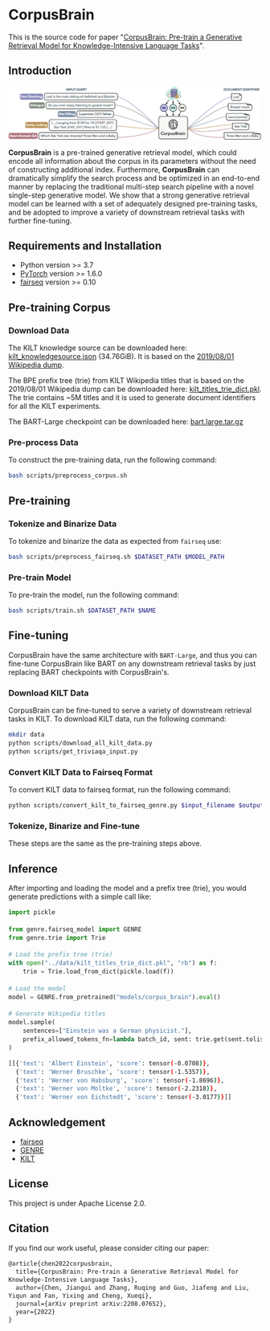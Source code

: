 # CorpusBrain

This is the source code for paper "[CorpusBrain: Pre-train a Generative Retrieval Model for Knowledge-Intensive Language Tasks](https://arxiv.org/abs/2208.07652)".

## Introduction

![Overview](./figures/overview.png)

**CorpusBrain** is a pre-trained generative retrieval model, which could encode all information about the corpus in its parameters without the need of constructing additional index.
Furthermore, **CorpusBrain** can dramatically simplify the search process and be optimized in an end-to-end manner by replacing the traditional multi-step search pipeline with a novel single-step generative model.
We show that a strong generative retrieval model can be learned with a set of adequately designed pre-training tasks, and be adopted to improve a variety of downstream retrieval tasks with further fine-tuning.

## Requirements and Installation

- Python version >= 3.7
- [PyTorch](http://pytorch.org/) version >= 1.6.0
- [fairseq](https://github.com/facebookresearch/fairseq) version >= 0.10

## Pre-training Corpus

### Download Data
The KILT knowledge source can be downloaded here: [kilt_knowledgesource.json](http://dl.fbaipublicfiles.com/KILT/kilt_knowledgesource.json) (34.76GiB).
It is based on the [2019/08/01 Wikipedia dump](http://dl.fbaipublicfiles.com/BLINK/enwiki-pages-articles.xml.bz2).

The BPE prefix tree (trie) from KILT Wikipedia titles that is based on the 2019/08/01 Wikipedia dump can be downloaded here: [kilt_titles_trie_dict.pkl](http://dl.fbaipublicfiles.com/GENRE/kilt_titles_trie_dict.pkl). The trie contains ~5M titles and it is used to generate document identifiers for all the KILT experiments.

The BART-Large checkpoint can be downloaded here: [bart.large.tar.gz](http://dl.fbaipublicfiles.com/fairseq/models/bart.large.tar.gz)

### Pre-process Data
To construct the pre-training data, run the following command:

```bash
bash scripts/preprocess_corpus.sh
```

## Pre-training
### Tokenize and Binarize Data
To tokenize and binarize the data as expected from `fairseq` use:

```bash
bash scripts/preprocess_fairseq.sh $DATASET_PATH $MODEL_PATH
```

### Pre-train Model
To pre-train the model, run the following command:

```bash
bash scripts/train.sh $DATASET_PATH $NAME
```

## Fine-tuning
CorpusBrain have the same architecture with `BART-Large`, and thus you can fine-tune CorpusBrain like BART on any downstream retrieval tasks by just replacing BART checkpoints with CorpusBrain's.

### Download KILT Data

CorpusBrain can be fine-tuned to serve a variety of downstream retrieval tasks in KILT. To download KILT data, run the following command:

```bash
mkdir data
python scripts/download_all_kilt_data.py
python scripts/get_triviaqa_input.py
```

### Convert KILT Data to Fairseq Format

To convert KILT data to fairseq format, run the following command:

```bash
python scripts/convert_kilt_to_fairseq_genre.py $input_filename $output_path
```

### Tokenize, Binarize and Fine-tune
These steps are the same as the pre-training steps above.


## Inference
After importing and loading the model and a prefix tree (trie), you would generate predictions with a simple call like:

```python
import pickle

from genre.fairseq_model import GENRE
from genre.trie import Trie

# Load the prefix tree (trie)
with open("../data/kilt_titles_trie_dict.pkl", "rb") as f:
    trie = Trie.load_from_dict(pickle.load(f))

# Load the model
model = GENRE.from_pretrained("models/corpus_brain").eval()

# Generate Wikipedia titles
model.sample(
    sentences=["Einstein was a German physicist."],
    prefix_allowed_tokens_fn=lambda batch_id, sent: trie.get(sent.tolist()),
)
```

```bash
[[{'text': 'Albert Einstein', 'score': tensor(-0.0708)},
  {'text': 'Werner Bruschke', 'score': tensor(-1.5357)},
  {'text': 'Werner von Habsburg', 'score': tensor(-1.8696)},
  {'text': 'Werner von Moltke', 'score': tensor(-2.2318)},
  {'text': 'Werner von Eichstedt', 'score': tensor(-3.0177)}]]
```

## Acknowledgement

- [fairseq](https://github.com/facebookresearch/fairseq)
- [GENRE](https://github.com/facebookresearch/GENRE)
- [KILT](https://github.com/facebookresearch/KILT)

## License

This project is under Apache License 2.0.

## Citation

If you find our work useful, please consider citing our paper:
```
@article{chen2022corpusbrain,
  title={CorpusBrain: Pre-train a Generative Retrieval Model for Knowledge-Intensive Language Tasks},
  author={Chen, Jiangui and Zhang, Ruqing and Guo, Jiafeng and Liu, Yiqun and Fan, Yixing and Cheng, Xueqi},
  journal={arXiv preprint arXiv:2208.07652},
  year={2022}
}
```
